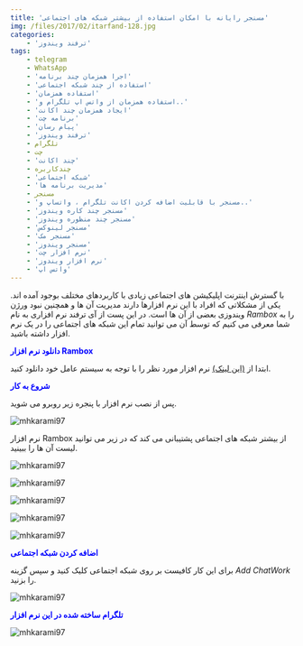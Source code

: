 ```yaml
---
title: 'مسنجر رایانه با امکان استفاده از بیشتر شبکه های اجتماعی'
img: /files/2017/02/itarfand-128.jpg
categories:
    - 'ترفند ویندوز'
tags:
    - telegram
    - WhatsApp
    - 'اجرا همزمان چند برنامه'
    - 'استفاده از چند شبکه اجتماعی'
    - 'استفاده همزمان'
    - 'استفاده همزمان از واتس اپ تلگرام و..'
    - 'ایجاد همزمان چند اکانت'
    - 'برنامه چت'
    - 'پیام رسان'
    - 'ترفند ویندوز'
    - تلگرام
    - چت
    - 'چند اکانت'
    - چندکاربره
    - 'شبکه اجتماعی'
    - 'مدیریت برنامه ها'
    - مسنجر
    - 'مسنجر با قابلیت اضافه کردن اکانت تلگرام ، واتساپ و..'
    - 'مسنجر چند کاره ویندوز'
    - 'مسنجر چند منظوره ویندوز'
    - 'مسنجر لینوکس'
    - 'مسنجر مک'
    - 'مسنجر ویندوز'
    - 'نرم افزار چت'
    - 'نرم افزار ویندوز'
    - 'واتس اپ'
---
```


با گسترش اینترنت اپلیکیشن های اجتماعی زیادی با کاربردهای مختلف بوجود آمده اند. یکی از مشکلاتی که افراد با این نرم افزارها دارند مدیریت آن ها و همچنین نبود ورژن ویندوزی بعضی از آن ها است. در این پست از آی ترفند نرم افزاری به نام *Rambox* را به شما معرفی می کنیم که توسط آن می توانید تمام این شبکه های اجتماعی را در یک نرم افزار داشته باشید.

<span style="color: #0000ff;">**دانلود نرم افزار Rambox**</span>

ابتدا از [(این لینک)](http://rambox.pro/#download) نرم افزار مورد نظر را با توجه به سیستم عامل خود دانلود کنید.

<span style="color: #0000ff;">**شروع به کار**</span>

پس از نصب نرم افزار با پنجره زیر روبرو می شوید.

![mhkarami97](/files/2017/02/itarfand-121.jpg)  

نرم افزار Rambox از بیشتر شبکه های اجتماعی پشتیبانی می کند که در زیر می توانید لیست آن ها را ببینید.

![mhkarami97](/files/2017/02/itarfand-122.jpg)  

![mhkarami97](/files/2017/02/itarfand-123.jpg)  

![mhkarami97](/files/2017/02/itarfand-124.jpg)  

![mhkarami97](/files/2017/02/itarfand-125.jpg)  

![mhkarami97](/files/2017/02/itarfand-126.jpg)  

<span style="color: #0000ff;">**اضافه کردن شبکه اجتماعی**</span>

برای این کار کافیست بر روی شبکه اجتماعی کلیک کنید و سپس گزینه *Add ChatWork* را بزنید.

![mhkarami97](/files/2017/02/itarfand-127-1.jpg)  

<span style="color: #0000ff;">**تلگرام ساخته شده در این نرم افزار**</span>

![mhkarami97](/files/2017/02/itarfand-127.jpg)  